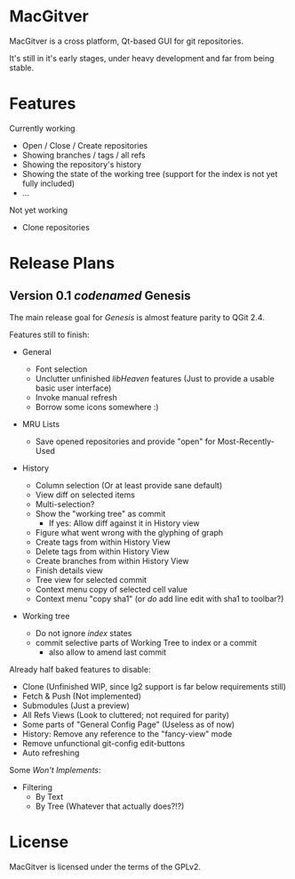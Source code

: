 MacGitver
=========

MacGitver is a cross platform, Qt-based GUI for git repositories.

It's still in it's early stages, under heavy development and far from being stable.

Features
========

Currently working
- Open / Close / Create repositories
- Showing branches / tags / all refs
- Showing the repository's history
- Showing the state of the working tree (support for the index is not yet fully included)
- ...

Not yet working
- Clone repositories

Release Plans
=============

## Version 0.1 _codenamed_ __Genesis__

The main release goal for _Genesis_ is almost feature parity to QGit 2.4.

Features still to finish:
- General
  - Font selection
  - Unclutter unfinished _libHeaven_ features (Just to provide a usable basic user interface)
  - Invoke manual refresh
  - Borrow some icons somewhere :)

- MRU Lists
  - Save opened repositories and provide "open" for Most-Recently-Used

- History
  - Column selection (Or at least provide sane default)
  - View diff on selected items
  - Multi-selection?
  - Show the "working tree" as commit
	- If yes: Allow diff against it in History view
  - Figure what went wrong with the glyphing of graph
  - Create tags from within History View
  - Delete tags from within History View
  - Create branches from within History View
  - Finish details view
  - Tree view for selected commit
  - Context menu copy of selected cell value
  - Context menu "copy sha1" (or _do_ add line edit with sha1 to toolbar?)

- Working tree
  - Do not ignore *index* states
  - commit selective parts of Working Tree to index or a commit
	- also allow to amend last commit

Already half baked features to disable:
- Clone (Unfinished WIP, since lg2 support is far below requirements still)
- Fetch & Push (Not implemented)
- Submodules (Just a preview)
- All Refs Views (Look to cluttered; not required for parity)
- Some parts of "General Config Page" (Useless as of now)
- History: Remove any reference to the "fancy-view" mode
- Remove unfunctional git-config edit-buttons
- Auto refreshing

Some _Won't Implements_:
- Filtering
  - By Text
  - By Tree (Whatever that actually does?!?)

License
=======
MacGitver is licensed under the terms of the GPLv2.
